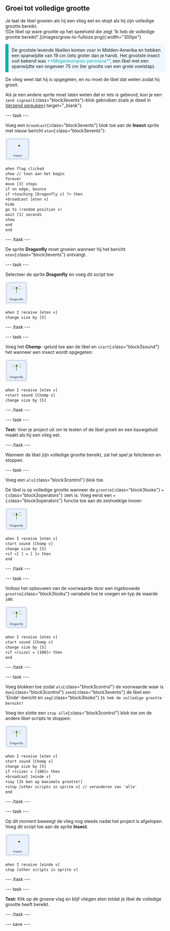 ## Groei tot volledige grootte

<div style="display: flex; flex-wrap: wrap">
<div style="flex-basis: 200px; flex-grow: 1; margin-right: 15px;">
Je laat de libel groeien als hij een vlieg eet en stopt als hij zijn volledige grootte bereikt.
</div>
<div>
![De libel op ware grootte op het speelveld die zegt 'Ik heb de volledige grootte bereikt!'.](images/grow-to-fullsize.png){:width="300px"}
</div>
</div>

<p style="border-left: solid; border-width:10px; border-color: #0faeb0; background-color: aliceblue; padding: 10px;">
De grootste levende libellen komen voor in Midden-Amerika en hebben een spanwijdte van 19 cm (iets groter dan je hand). Het grootste insect ooit bekend was <span style="color: #0faeb0">**Meganeuropsis permiana**</span>, een libel met een spanwijdte van ongeveer 75 cm (ter grootte van een grote voetstap).</p>

De vlieg weet dat hij is opgegeten, en nu moet de libel dat weten zodat hij groeit.

Als je een andere sprite moet laten weten dat er iets is gebeurd, kun je een `zend signaal`{:class="block3events"}-blok gebruiken zoals je deed in [Verzend spreuken](https://projects.raspberrypi.org/nl-NL/projects/broadcasting-spells){:target="_blank"}.

--- task ---

Voeg een `broadcast`{:class="block3events"} blok toe aan de **Insect** sprite met nieuw bericht `eten`{:class="block3events"}:

![](images/fly-icon.png)

```blocks3
when flag clicked
show // toon aan het begin
forever
move [3] steps
if on edge, bounce
if <touching [Dragonfly v] ?> then
+broadcast [eten v]
hide
go to (random position v)
wait [1] seconds
show
end
end
```
--- /task ---

De sprite **Dragonfly** moet groeien wanneer hij het bericht `eten`{:class="block3events"} ontvangt.

--- task ---

Selecteer de sprite **Dragonfly** en voeg dit script toe:

![](images/dragonfly-icon.png)

```blocks3 
when I receive [eten v]
change size by [5]
```

--- /task ---

--- task ---

Voeg het **Chomp** -geluid toe aan de libel en `start`{:class="block3sound"} het wanneer een insect wordt opgegeten:

![](images/dragonfly-icon.png)

```blocks3 
when I receive [eten v]
+start sound [Chomp v]
change size by [5]
```
--- /task ---

--- task ---

**Test:** Voer je project uit om te testen of de libel groeit en een kauwgeluid maakt als hij een vlieg eet.

--- /task ---

Wanneer de libel zijn volledige grootte bereikt, zal het spel je feliciteren en stoppen.

--- task ---

Voeg een `als`{:class="block3control"} blok toe.

De libel is op volledige grootte wanneer de `grootte`{:class="block3looks"} `=`{:class="block3operators"} `100%` is. Voeg eerst een `=`{:class="block3operators"} functie toe aan de zeshoekige invoer:

![](images/dragonfly-icon.png)

```blocks3
when I receive [eten v]
start sound [Chomp v]
change size by [5]
+if <[ ] = [ ]> then
end
```
--- /task ---

--- task ---

Voltooi het opbouwen van de voorwaarde door een ingebouwde `grootte`{:class="block3looks"} variabele toe te voegen en typ de waarde `100`:

![](images/dragonfly-icon.png)

```blocks3
when I receive [eten v]
start sound [Chomp v]
change size by [5]
+if <(size) = [100]> then
end
```
--- /task ---

--- task ---

Voeg blokken toe zodat `als`{:class="block3control"} de voorwaarde waar is `dan`{:class="block3control"} `zend`{:class="block3events"} de libel een 'Einde'-bericht en `zeg`{:class="block3looks"} `Ik heb de volledige grootte bereikt!`

Voeg ten slotte een `stop alle`{:class="block3control"} blok toe om de andere libel-scripts te stoppen:

![](images/dragonfly-icon.png)

```blocks3
when I receive [eten v]
start sound [Chomp v]
change size by [5]
if <(size) = [100]> then
+broadcast [einde v]
+say [Ik ben op maximale grootte!]
+stop [other scripts in sprite v] // veranderen van 'alle'
end
```
--- /task ---

--- task ---

Op dit moment beweegt de vlieg nog steeds nadat het project is afgelopen. Voeg dit script toe aan de sprite **Insect**.

![](images/fly-icon.png)

```blocks3
when I receive [einde v]
stop [other scripts in sprite v]
```

--- /task ---

--- task ---

**Test:** Klik op de groene vlag en blijf vliegen eten totdat je libel de volledige grootte heeft bereikt.

--- /task ---

--- save ---
